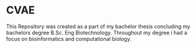 # CVAE

This Repository was created as a part of my bachelor thesis concluding my bachelors degree B.Sc. Eng Biotechnology. Throughout my degree i had a focus on bioinformatics and computational biology.
